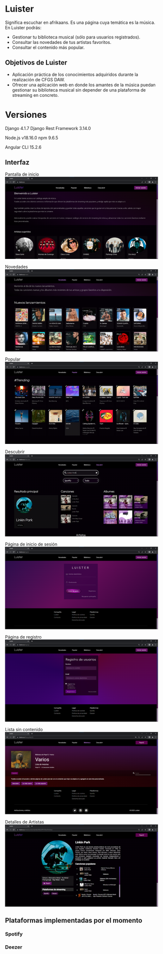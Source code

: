 # Luister
Significa escuchar en afrikaans. Es una página cuya temática es la música.
En Luister podrás:
- Gestionar tu biblioteca musical (sólo para usuarios registrados).
- Consultar las novedades de tus artistas favoritos.
- Consultar el contenido más popular.


## Objetivos de Luister
- Aplicación práctica de los conocimientos adquiridos durante la realización de CFGS DAW.
- Ofrecer una aplicación web en donde los amantes de la música puedan gestionar su biblioteca musical sin depender de una plataforma de streaming en concreto.

# Versiones 

Django 4.1.7
Django Rest Framework 3.14.0

Node.js v18.16.0
npm 9.6.5

Angular CLI 15.2.6



## Interfaz

Pantalla de inicio
![Pantalla de inicio](./logo/imgs/image.png)


Novedades
![Pantalla de Novedades](./logo/imgs/image-1.png)


Popular
![Pantalla de Popular](./logo/imgs/image-2.png)


Descubrir
![Descubrir](./logo/imgs/image-3.png)

Página de inicio de sesión
![Inicio de sesión](./logo/imgs/image-4.png)

Página de registro
![Registro](./logo/imgs/image-5.png)

Lista sin contenido
![Lista vacía](./logo/imgs/image-6.png)

Detalles de Artistas
![Detalles de Artistas](./logo/imgs/image-7.png)





## Plataformas implementadas por el momento
### Spotify
### Deezer
